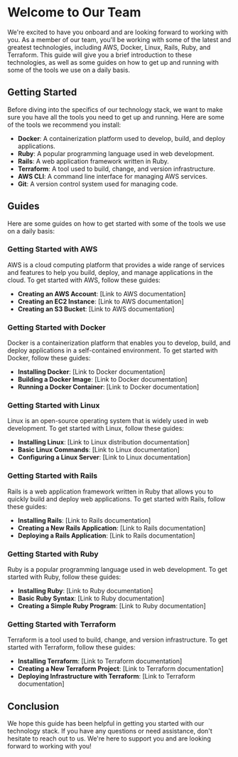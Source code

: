 # Welcome to Our Team

We're excited to have you onboard and are looking forward to working with you. As a member of our team, you'll be working with some of the latest and greatest technologies, including AWS, Docker, Linux, Rails, Ruby, and Terraform. This guide will give you a brief introduction to these technologies, as well as some guides on how to get up and running with some of the tools we use on a daily basis.

## Getting Started

Before diving into the specifics of our technology stack, we want to make sure you have all the tools you need to get up and running. Here are some of the tools we recommend you install:

- **Docker**: A containerization platform used to develop, build, and deploy applications.
- **Ruby**: A popular programming language used in web development.
- **Rails**: A web application framework written in Ruby.
- **Terraform**: A tool used to build, change, and version infrastructure.
- **AWS CLI**: A command line interface for managing AWS services.
- **Git**: A version control system used for managing code.

## Guides

Here are some guides on how to get started with some of the tools we use on a daily basis:

### Getting Started with AWS

AWS is a cloud computing platform that provides a wide range of services and features to help you build, deploy, and manage applications in the cloud. To get started with AWS, follow these guides:

- **Creating an AWS Account**: [Link to AWS documentation]
- **Creating an EC2 Instance**: [Link to AWS documentation]
- **Creating an S3 Bucket**: [Link to AWS documentation]

### Getting Started with Docker

Docker is a containerization platform that enables you to develop, build, and deploy applications in a self-contained environment. To get started with Docker, follow these guides:

- **Installing Docker**: [Link to Docker documentation]
- **Building a Docker Image**: [Link to Docker documentation]
- **Running a Docker Container**: [Link to Docker documentation]

### Getting Started with Linux

Linux is an open-source operating system that is widely used in web development. To get started with Linux, follow these guides:

- **Installing Linux**: [Link to Linux distribution documentation]
- **Basic Linux Commands**: [Link to Linux documentation]
- **Configuring a Linux Server**: [Link to Linux documentation]

### Getting Started with Rails

Rails is a web application framework written in Ruby that allows you to quickly build and deploy web applications. To get started with Rails, follow these guides:

- **Installing Rails**: [Link to Rails documentation]
- **Creating a New Rails Application**: [Link to Rails documentation]
- **Deploying a Rails Application**: [Link to Rails documentation]

### Getting Started with Ruby

Ruby is a popular programming language used in web development. To get started with Ruby, follow these guides:

- **Installing Ruby**: [Link to Ruby documentation]
- **Basic Ruby Syntax**: [Link to Ruby documentation]
- **Creating a Simple Ruby Program**: [Link to Ruby documentation]

### Getting Started with Terraform

Terraform is a tool used to build, change, and version infrastructure. To get started with Terraform, follow these guides:

- **Installing Terraform**: [Link to Terraform documentation]
- **Creating a New Terraform Project**: [Link to Terraform documentation]
- **Deploying Infrastructure with Terraform**: [Link to Terraform documentation]

## Conclusion

We hope this guide has been helpful in getting you started with our technology stack. If you have any questions or need assistance, don't hesitate to reach out to us. We're here to support you and are looking forward to working with you!

